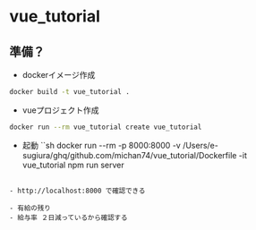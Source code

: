 # vue_tutorial
## 準備？
- dockerイメージ作成
```sh
docker build -t vue_tutorial .
```

- vueプロジェクト作成
```sh
docker run --rm vue_tutorial create vue_tutorial
```

- 起動
``sh
docker run --rm -p 8000:8000 -v /Users/e-sugiura/ghq/github.com/michan74/vue_tutorial/Dockerfile -it vue_tutorial npm run server
```

- http://localhost:8000 で確認できる

- 有給の残り
- 給与率 ２日減っているから確認する